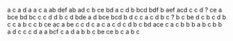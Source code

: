 a
c a
d a
a c
a 
ab
def
ab ad
c
b
ce bd
a c
d b
bcd bdf
b
aef acd
c
c
d
? ce
a
bce
bd bc
c
c
d
d b
c
d
bde
a
d
bce bcd
b d
c
c a
c d
b c
? b
c
be
d c
b
c
d
b c
c
a b
c
c b
ce ac
a
be
c
c d
c a
c
a c
d
c d
b c
bd
ace
c
a
c b
b
b
a b
c b
b
a
d c
c
c
d
a
a
bcf
c
a
d
a b
b
c
be ce
b
c
a b
c
